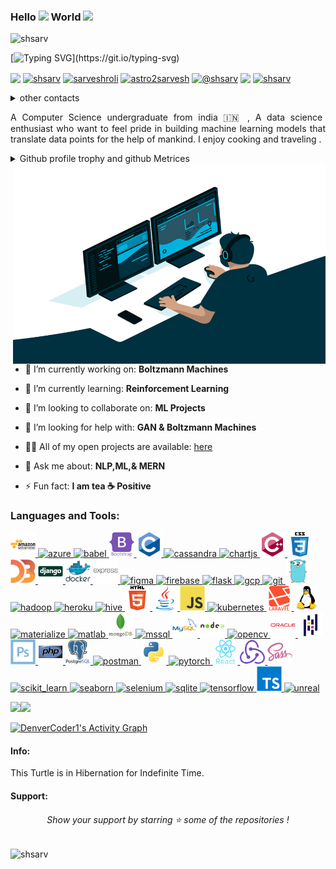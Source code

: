### Hello  <img src="https://media.giphy.com/media/hvRJCLFzcasrR4ia7z/giphy.gif" width="25px"> World <img src="https://github.com/TheDudeThatCode/TheDudeThatCode/blob/master/Assets/Earth.gif" width="24px"> 
<p align="left"> <img src="https://komarev.com/ghpvc/?username=shsarv&label=Profile%20views&color=0e75b6&style=flat" alt="shsarv" /> </p>

[![Typing SVG](https://readme-typing-svg.herokuapp.com?color=233CF7&center=true&vCenter=true&height=60&width=1000&lines=I+am+Sarvesh+Kumar+Sharma;A+Data+Engineer;A+MERN+Stack+Developer;A+Learner;A+ML+Researcher;)](https://git.io/typing-svg)
<!-- 
<h3 align="left">Connect with me:</h3> -->
<p align="left">
  <a href="mailto:shsarv2001@gmail.com" target="blank"><img align="center" src="https://img.shields.io/badge/gmail-D14836?&style=for-the-badge&logo=gmail&logoColor=white" /></a>
  <a href="https://linkedin.com/in/shsarv" target="blank"><img align="center" src="https://img.shields.io/badge/linkedin-%230077B5.svg?&style=for-the-badge&logo=linkedin&logoColor=white" alt="shsarv" /></a>
  <a href="https://twitter.com/sarveshroli" target="blank"><img align="center" src="https://img.shields.io/badge/twitter-%231DA1F2.svg?&style=for-the-badge&logo=twitter&logoColor=white" alt="sarveshroli"  /></a>
  <a href="https://instagram.com/astro2sarvesh" target="blank"><img align="center" src="https://img.shields.io/badge/instagram-%23E4405F.svg?&style=for-the-badge&logo=instagram&logoColor=white" alt="astro2sarvesh"  /></a>
  <a href="https://medium.com/@shsarv" target="blank"><img align="center" src="https://img.shields.io/badge/Medium-black?&style=for-the-badge&logo=Medium&logoColor=white" alt="@shsarv"  /></a>
  <a href="https://discord.gg/jxCz52dQ5d" target="blank"><img align="center" src="https://img.shields.io/badge/discord-5865f2?&style=for-the-badge&logo=discord&logoColor=white"  /></a>
  <a href="https://kaggle.com/shsarv" target="blank"><img align="center" src="https://img.shields.io/badge/kaggle-4285F4?&style=for-the-badge&logo=kaggle&logoColor=white" alt="shsarv"  /></a>
  </p>
  <details>
    <summary> other contacts </summary>
    <p align="left">
<a href="https://codepen.io/shsarv" target="blank"><img align="center" src="https://img.shields.io/badge/codepen-black?&style=for-the-badge&logo=codepen&logoColor=white" alt="shsarv" /></a>
<a href="https://stackoverflow.com/users/shsarv" target="blank"><img align="center" src="https://img.shields.io/badge/stackoverflow-f48024?&style=for-the-badge&logo=stackoverflow&logoColor=white" alt="shsarv" /></a>
<a href="https://www.codechef.com/users/shsarv2001" target="blank"><img align="center" src="https://img.shields.io/badge/codechef-9a7b4f?&style=for-the-badge&logo=codechef&logoColor=white" alt="shsarv2001" /></a>
<a href="https://www.hackerrank.com/_181500625" target="blank"><img align="center" src="https://img.shields.io/badge/hackerrank-09B83E?&style=for-the-badge&logo=hackerrank&logoColor=white" alt="_181500625" /></a>
<a href="https://codeforces.com/profile/shsarv" target="blank"><img align="center" src="https://img.shields.io/badge/codeforces-ee1d52?&style=for-the-badge&logo=codeforces&logoColor=white" alt="shsarv"  /></a>
<a href="https://www.leetcode.com/shsarv" target="blank"><img align="center" src="https://img.shields.io/badge/leetcode-orange?&style=for-the-badge&logo=leetcode&logoColor=white" alt="shsarv" /></a>
<a href="https://www.hackerearth.com/shsarv" target="blank"><img align="center" src="https://img.shields.io/badge/hackerearth-white?&style=for-the-badge&logo=hackerearth&logoColor=black" alt="shsarv" /></a>
<a href="https://auth.geeksforgeeks.org/user/shsarv/profile" target="blank"><img align="center" src="https://img.shields.io/badge/gfg-17c9652?&style=for-the-badge&logo=geeksforgeeks&logoColor=white" alt="shsarv/profile"  /></a>   
    </p>
  
  
[![mywebsite Badge](https://img.shields.io/badge/-Portfolio-5e0270?style=for-the-badge&labelColor=5e0270&logo=google-earth&logoColor=white&link=https://shsarv.herokuapp.com/)](https://shsarv.herokuapp.com/)  [![gitstats Badge](https://img.shields.io/badge/GitStats-@shsarv-blue?style=for-the-badge&labelColor=orange&logo=data:Sourcerer.jpg&logoColor=white&link=https://gitstats.me/shsarv)](https://gitstats.me/shsarv) [![GitHub Badge](https://img.shields.io/badge/-github-24292e?style=for-the-badge&labelColor=24292e&logo=github&logoColor=white&link=https://github.com/shsarv)](https://github.com/shsarv) [![Blogger Badge](https://img.shields.io/badge/blog-fc4f08?&style=for-the-badge&logo=blogger&logoColor=white)](https://shsarv.blogspot.com/)
  
  </details>



<p align="justify">A Computer Science undergraduate from india 🇮🇳 , A data science enthusiast who want to feel pride in building machine learning models that translate data points for the help of mankind. I enjoy cooking and traveling .</p>
<details>
  <summary> Github profile trophy and github Metrices</summary>
  
  ![Metrics](https://metrics.lecoq.io/shsarv?template=classic&isocalendar=1&languages=1&introduction=1&followup=1&lines=1&achievements=1&isocalendar.duration=half-year&languages.limit=8&languages.sections=most-used&languages.colors=github&languages.threshold=0%25&languages.indepth=false&languages.recent.load=300&languages.recent.days=14&introduction.title=true&followup.sections=repositories&achievements.threshold=C&achievements.secrets=true&achievements.limit=0&config.timezone=Asia%2FKolkata)
  
  <p align="left"> <a href="https://github.com/ryo-ma/github-profile-trophy"><img src="https://github-profile-trophy.vercel.app/?username=shsarv" alt="shsarv" /></a> </p>
  
  </details>


<!-- <p align="left"> <a href="https://twitter.com/sarveshroli" target="blank"><img src="https://img.shields.io/twitter/follow/sarveshroli?logo=twitter&style=for-the-badge" alt="sarveshroli" /></a> </p> -->

 <img align="right" alt="GIF" src="https://raw.githubusercontent.com/shsarv/shsarv/master/code.gif" width="500" height="320" />

- 🔭 I’m currently working on: **Boltzmann Machines**

- 🌱 I’m currently learning: **Reinforcement Learning**

- 👯 I’m looking to collaborate on: **ML Projects**

- 🤝 I’m looking for help with: **GAN & Boltzmann Machines**

- 👨‍💻 All of my open projects are available: [here](https://github.com/shsarv)

- 💬 Ask me about: **NLP,ML,& MERN**

- ⚡ Fun fact: **I am tea ☕ Positive**


<h3 align="left">Languages and Tools:</h3>
<p align="left"> <a href="https://aws.amazon.com" target="_blank" rel="noreferrer"> <img src="https://raw.githubusercontent.com/devicons/devicon/master/icons/amazonwebservices/amazonwebservices-original-wordmark.svg" alt="aws" width="40" height="40"/> </a> <a href="https://azure.microsoft.com/en-in/" target="_blank" rel="noreferrer"> <img src="https://www.vectorlogo.zone/logos/microsoft_azure/microsoft_azure-icon.svg" alt="azure" width="40" height="40"/> </a> <a href="https://babeljs.io/" target="_blank" rel="noreferrer"> <img src="https://www.vectorlogo.zone/logos/babeljs/babeljs-icon.svg" alt="babel" width="40" height="40"/> </a> <a href="https://getbootstrap.com" target="_blank" rel="noreferrer"> <img src="https://raw.githubusercontent.com/devicons/devicon/master/icons/bootstrap/bootstrap-plain-wordmark.svg" alt="bootstrap" width="40" height="40"/> </a> <a href="https://www.cprogramming.com/" target="_blank" rel="noreferrer"> <img src="https://raw.githubusercontent.com/devicons/devicon/master/icons/c/c-original.svg" alt="c" width="40" height="40"/> </a> <a href="https://cassandra.apache.org/" target="_blank" rel="noreferrer"> <img src="https://www.vectorlogo.zone/logos/apache_cassandra/apache_cassandra-icon.svg" alt="cassandra" width="40" height="40"/> </a> <a href="https://www.chartjs.org" target="_blank" rel="noreferrer"> <img src="https://www.chartjs.org/media/logo-title.svg" alt="chartjs" width="40" height="40"/> </a> <a href="https://www.w3schools.com/cpp/" target="_blank" rel="noreferrer"> <img src="https://raw.githubusercontent.com/devicons/devicon/master/icons/cplusplus/cplusplus-original.svg" alt="cplusplus" width="40" height="40"/> </a> <a href="https://www.w3schools.com/css/" target="_blank" rel="noreferrer"> <img src="https://raw.githubusercontent.com/devicons/devicon/master/icons/css3/css3-original-wordmark.svg" alt="css3" width="40" height="40"/> </a> <a href="https://d3js.org/" target="_blank" rel="noreferrer"> <img src="https://raw.githubusercontent.com/devicons/devicon/master/icons/d3js/d3js-original.svg" alt="d3js" width="40" height="40"/> </a> <a href="https://www.djangoproject.com/" target="_blank" rel="noreferrer"> <img src="https://raw.githubusercontent.com/devicons/devicon/master/icons/django/django-original.svg" alt="django" width="40" height="40"/> </a> <a href="https://www.docker.com/" target="_blank" rel="noreferrer"> <img src="https://raw.githubusercontent.com/devicons/devicon/master/icons/docker/docker-original-wordmark.svg" alt="docker" width="40" height="40"/> </a> <a href="https://expressjs.com" target="_blank" rel="noreferrer"> <img src="https://raw.githubusercontent.com/devicons/devicon/master/icons/express/express-original-wordmark.svg" alt="express" width="40" height="40"/> </a> <a href="https://www.figma.com/" target="_blank" rel="noreferrer"> <img src="https://www.vectorlogo.zone/logos/figma/figma-icon.svg" alt="figma" width="40" height="40"/> </a> <a href="https://firebase.google.com/" target="_blank" rel="noreferrer"> <img src="https://www.vectorlogo.zone/logos/firebase/firebase-icon.svg" alt="firebase" width="40" height="40"/> </a> <a href="https://flask.palletsprojects.com/" target="_blank" rel="noreferrer"> <img src="https://www.vectorlogo.zone/logos/pocoo_flask/pocoo_flask-icon.svg" alt="flask" width="40" height="40"/> </a> <a href="https://cloud.google.com" target="_blank" rel="noreferrer"> <img src="https://www.vectorlogo.zone/logos/google_cloud/google_cloud-icon.svg" alt="gcp" width="40" height="40"/> </a> <a href="https://git-scm.com/" target="_blank" rel="noreferrer"> <img src="https://www.vectorlogo.zone/logos/git-scm/git-scm-icon.svg" alt="git" width="40" height="40"/> </a> <a href="https://golang.org" target="_blank" rel="noreferrer"> <img src="https://raw.githubusercontent.com/devicons/devicon/master/icons/go/go-original.svg" alt="go" width="40" height="40"/> </a> <a href="https://hadoop.apache.org/" target="_blank" rel="noreferrer"> <img src="https://www.vectorlogo.zone/logos/apache_hadoop/apache_hadoop-icon.svg" alt="hadoop" width="40" height="40"/> </a> <a href="https://heroku.com" target="_blank" rel="noreferrer"> <img src="https://www.vectorlogo.zone/logos/heroku/heroku-icon.svg" alt="heroku" width="40" height="40"/> </a> <a href="https://hive.apache.org/" target="_blank" rel="noreferrer"> <img src="https://www.vectorlogo.zone/logos/apache_hive/apache_hive-icon.svg" alt="hive" width="40" height="40"/> </a> <a href="https://www.w3.org/html/" target="_blank" rel="noreferrer"> <img src="https://raw.githubusercontent.com/devicons/devicon/master/icons/html5/html5-original-wordmark.svg" alt="html5" width="40" height="40"/> </a> <a href="https://www.java.com" target="_blank" rel="noreferrer"> <img src="https://raw.githubusercontent.com/devicons/devicon/master/icons/java/java-original.svg" alt="java" width="40" height="40"/> </a> <a href="https://developer.mozilla.org/en-US/docs/Web/JavaScript" target="_blank" rel="noreferrer"> <img src="https://raw.githubusercontent.com/devicons/devicon/master/icons/javascript/javascript-original.svg" alt="javascript" width="40" height="40"/> </a> <a href="https://kubernetes.io" target="_blank" rel="noreferrer"> <img src="https://www.vectorlogo.zone/logos/kubernetes/kubernetes-icon.svg" alt="kubernetes" width="40" height="40"/> </a> <a href="https://laravel.com/" target="_blank" rel="noreferrer"> <img src="https://raw.githubusercontent.com/devicons/devicon/master/icons/laravel/laravel-plain-wordmark.svg" alt="laravel" width="40" height="40"/> </a> <a href="https://www.linux.org/" target="_blank" rel="noreferrer"> <img src="https://raw.githubusercontent.com/devicons/devicon/master/icons/linux/linux-original.svg" alt="linux" width="40" height="40"/> </a> <a href="https://materializecss.com/" target="_blank" rel="noreferrer"> <img src="https://raw.githubusercontent.com/prplx/svg-logos/5585531d45d294869c4eaab4d7cf2e9c167710a9/svg/materialize.svg" alt="materialize" width="40" height="40"/> </a> <a href="https://www.mathworks.com/" target="_blank" rel="noreferrer"> <img src="https://upload.wikimedia.org/wikipedia/commons/2/21/Matlab_Logo.png" alt="matlab" width="40" height="40"/> </a> <a href="https://www.mongodb.com/" target="_blank" rel="noreferrer"> <img src="https://raw.githubusercontent.com/devicons/devicon/master/icons/mongodb/mongodb-original-wordmark.svg" alt="mongodb" width="40" height="40"/> </a> <a href="https://www.microsoft.com/en-us/sql-server" target="_blank" rel="noreferrer"> <img src="https://www.svgrepo.com/show/303229/microsoft-sql-server-logo.svg" alt="mssql" width="40" height="40"/> </a> <a href="https://www.mysql.com/" target="_blank" rel="noreferrer"> <img src="https://raw.githubusercontent.com/devicons/devicon/master/icons/mysql/mysql-original-wordmark.svg" alt="mysql" width="40" height="40"/> </a> <a href="https://nodejs.org" target="_blank" rel="noreferrer"> <img src="https://raw.githubusercontent.com/devicons/devicon/master/icons/nodejs/nodejs-original-wordmark.svg" alt="nodejs" width="40" height="40"/> </a> <a href="https://opencv.org/" target="_blank" rel="noreferrer"> <img src="https://www.vectorlogo.zone/logos/opencv/opencv-icon.svg" alt="opencv" width="40" height="40"/> </a> <a href="https://www.oracle.com/" target="_blank" rel="noreferrer"> <img src="https://raw.githubusercontent.com/devicons/devicon/master/icons/oracle/oracle-original.svg" alt="oracle" width="40" height="40"/> </a> <a href="https://pandas.pydata.org/" target="_blank" rel="noreferrer"> <img src="https://raw.githubusercontent.com/devicons/devicon/2ae2a900d2f041da66e950e4d48052658d850630/icons/pandas/pandas-original.svg" alt="pandas" width="40" height="40"/> </a> <a href="https://www.photoshop.com/en" target="_blank" rel="noreferrer"> <img src="https://raw.githubusercontent.com/devicons/devicon/master/icons/photoshop/photoshop-line.svg" alt="photoshop" width="40" height="40"/> </a> <a href="https://www.php.net" target="_blank" rel="noreferrer"> <img src="https://raw.githubusercontent.com/devicons/devicon/master/icons/php/php-original.svg" alt="php" width="40" height="40"/> </a> <a href="https://www.postgresql.org" target="_blank" rel="noreferrer"> <img src="https://raw.githubusercontent.com/devicons/devicon/master/icons/postgresql/postgresql-original-wordmark.svg" alt="postgresql" width="40" height="40"/> </a> <a href="https://postman.com" target="_blank" rel="noreferrer"> <img src="https://www.vectorlogo.zone/logos/getpostman/getpostman-icon.svg" alt="postman" width="40" height="40"/> </a> <a href="https://www.python.org" target="_blank" rel="noreferrer"> <img src="https://raw.githubusercontent.com/devicons/devicon/master/icons/python/python-original.svg" alt="python" width="40" height="40"/> </a> <a href="https://pytorch.org/" target="_blank" rel="noreferrer"> <img src="https://www.vectorlogo.zone/logos/pytorch/pytorch-icon.svg" alt="pytorch" width="40" height="40"/> </a> <a href="https://reactjs.org/" target="_blank" rel="noreferrer"> <img src="https://raw.githubusercontent.com/devicons/devicon/master/icons/react/react-original-wordmark.svg" alt="react" width="40" height="40"/> </a> <a href="https://redux.js.org" target="_blank" rel="noreferrer"> <img src="https://raw.githubusercontent.com/devicons/devicon/master/icons/redux/redux-original.svg" alt="redux" width="40" height="40"/> </a> <a href="https://sass-lang.com" target="_blank" rel="noreferrer"> <img src="https://raw.githubusercontent.com/devicons/devicon/master/icons/sass/sass-original.svg" alt="sass" width="40" height="40"/> </a> <a href="https://scikit-learn.org/" target="_blank" rel="noreferrer"> <img src="https://upload.wikimedia.org/wikipedia/commons/0/05/Scikit_learn_logo_small.svg" alt="scikit_learn" width="40" height="40"/> </a> <a href="https://seaborn.pydata.org/" target="_blank" rel="noreferrer"> <img src="https://seaborn.pydata.org/_images/logo-mark-lightbg.svg" alt="seaborn" width="40" height="40"/> </a> <a href="https://www.selenium.dev" target="_blank" rel="noreferrer"> <img src="https://raw.githubusercontent.com/detain/svg-logos/780f25886640cef088af994181646db2f6b1a3f8/svg/selenium-logo.svg" alt="selenium" width="40" height="40"/> </a> <a href="https://www.sqlite.org/" target="_blank" rel="noreferrer"> <img src="https://www.vectorlogo.zone/logos/sqlite/sqlite-icon.svg" alt="sqlite" width="40" height="40"/> </a> <a href="https://www.tensorflow.org" target="_blank" rel="noreferrer"> <img src="https://www.vectorlogo.zone/logos/tensorflow/tensorflow-icon.svg" alt="tensorflow" width="40" height="40"/> </a> <a href="https://www.typescriptlang.org/" target="_blank" rel="noreferrer"> <img src="https://raw.githubusercontent.com/devicons/devicon/master/icons/typescript/typescript-original.svg" alt="typescript" width="40" height="40"/> </a> <a href="https://unrealengine.com/" target="_blank" rel="noreferrer"> <img src="https://raw.githubusercontent.com/kenangundogan/fontisto/036b7eca71aab1bef8e6a0518f7329f13ed62f6b/icons/svg/brand/unreal-engine.svg" alt="unreal" width="40" height="40"/> </a> </p>

<a href = "https://github.com/shsarv"><img src="https://github-readme-stats-aj8vj7k8x.vercel.app/api?username=shsarv&show_icons=true&title_color=ffc857&icon_color=8ac926&text_color=daf7dc&bg_color=151515&count_private=true&include_all_commits=false"></a><a href = "https://github.com/shsarv"><img src="https://github-readme-stats-aj8vj7k8x.vercel.app/api/top-langs/?username=shsarv&&langs_count=8&layout=compact&title_color=ffc857&icon_color=8ac926&text_color=daf7dc&bg_color=151515"></a>
<br />

<!-- <p align="left"> <a href="https://github.com/ryo-ma/github-profile-trophy"><img src="https://github-profile-trophy.vercel.app/?username=shsarv" alt="shsarv" /></a> </p> -->
<!--https://github-readme-streak-stats.herokuapp.com/?user=shsarv&theme=dark-->
<a href="https://github.com/shsarv"><img alt="DenverCoder1's Activity Graph" src="https://activity-graph.herokuapp.com/graph?username=shsarv&bg_color=1F222E&color=F8D866&line=F85D7F&point=FFFFFF&hide_border=true" /></a>

<h4 align="left">Info:</h4>

<p> This Turtle is in Hibernation for Indefinite Time.</p>

<h4 align="left">Support:</h4>
<h6 align="center">Show your support by starring ⭐ some of the repositories  ! </h6>
<p><a href="https://www.buymeacoffee.com/shsarv"> <img align="left" src="https://cdn.buymeacoffee.com/buttons/v2/default-yellow.png" height="50" width="210" alt="shsarv" /></a>
</p>




